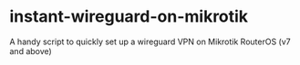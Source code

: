 # instant-wireguard-on-mikrotik
A handy script to quickly set up a wireguard VPN on Mikrotik RouterOS (v7 and above)
